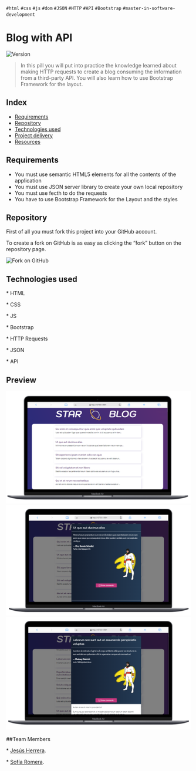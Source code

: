 `#html` `#css` `#js` `#dom` `#JSON` `#HTTP` `#API` `#Bootstrap` `#master-in-software-development`

# Blog with API <!-- omit in toc -->

<p>
  <img alt="Version" src="https://img.shields.io/badge/version-1.0-blue.svg?cacheSeconds=2592000" />
</p>

> In this pill you will put into practice the knowledge learned about making HTTP requests to create a blog consuming the information from a third-party API. You will also learn how to use Bootstrap Framework for the layout.

## Index <!-- omit in toc -->

- [Requirements](#requirements)
- [Repository](#repository)
- [Technologies used](#technologies-used)
- [Project delivery](#project-delivery)
- [Resources](#resources)

## Requirements

- You must use semantic HTML5 elements for all the contents of the application
- You must use JSON server library to create your own local repository
- You must use fecth to do the requests
- You have to use Bootstrap Framework for the Layout and the styles


## Repository

First of all you must fork this project into your GitHub account.

To create a fork on GitHub is as easy as clicking the “fork” button on the repository page.

<img src="https://docs.github.com/assets/images/help/repository/fork_button.jpg" alt="Fork on GitHub" width='450'>

## Technologies used

\* HTML

\* CSS

\* JS

\* Bootstrap

\* HTTP Requests

\* JSON

\* API


## Preview

![Blog Main Page.](./src/img/blogMain.png "BlogMain")
![Blog Post.](./src/img/blogPost.png "BlogPost")
![Blog Post Comments.](./src/img/blogPostComment.png "BlogPostComments")

##Team Members

\* [Jesús Herrera](https://github.com/Jesusjha/).

\* [Sofía Romera](https://github.com/Sofianct/).